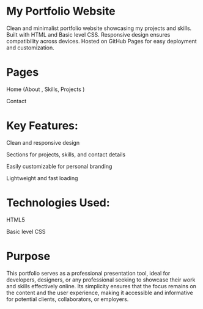 # My Portfolio Website
Clean and minimalist portfolio website showcasing my projects and skills. Built with HTML and Basic level CSS. Responsive design ensures compatibility across devices. Hosted on GitHub Pages for easy deployment and customization.

# Pages 
Home (About , Skills, Projects )

Contact

# Key Features:

  Clean and responsive design

  Sections for projects, skills, and contact details

  Easily customizable for personal branding

  Lightweight and fast loading

# Technologies Used:

  HTML5

  Basic level CSS

  # Purpose
  This portfolio serves as a professional presentation tool, ideal for developers, designers, or any professional seeking to showcase their work and skills effectively online. Its simplicity ensures that the focus remains on the content and the user experience, making it accessible and informative for potential clients, collaborators, or employers.
